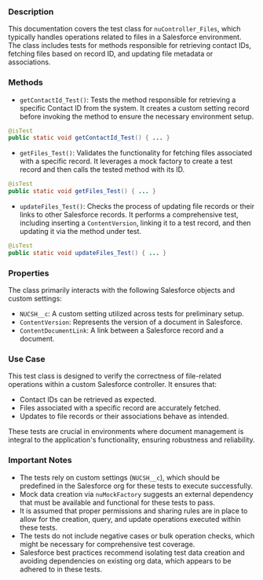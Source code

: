 ### Description
This documentation covers the test class for `nuController_Files`, which typically handles operations related to files in a Salesforce environment. The class includes tests for methods responsible for retrieving contact IDs, fetching files based on record ID, and updating file metadata or associations.

### Methods

- `getContactId_Test()`: Tests the method responsible for retrieving a specific Contact ID from the system. It creates a custom setting record before invoking the method to ensure the necessary environment setup.

```java
@isTest
public static void getContactId_Test() { ... }
```

- `getFiles_Test()`: Validates the functionality for fetching files associated with a specific record. It leverages a mock factory to create a test record and then calls the tested method with its ID.

```java
@isTest
public static void getFiles_Test() { ... }
```

- `updateFiles_Test()`: Checks the process of updating file records or their links to other Salesforce records. It performs a comprehensive test, including inserting a `ContentVersion`, linking it to a test record, and then updating it via the method under test.

```java
@isTest
public static void updateFiles_Test() { ... }
```

### Properties
The class primarily interacts with the following Salesforce objects and custom settings:

- `NUCSH__c`: A custom setting utilized across tests for preliminary setup.
- `ContentVersion`: Represents the version of a document in Salesforce.
- `ContentDocumentLink`: A link between a Salesforce record and a document.

### Use Case
This test class is designed to verify the correctness of file-related operations within a custom Salesforce controller. It ensures that:

- Contact IDs can be retrieved as expected.
- Files associated with a specific record are accurately fetched.
- Updates to file records or their associations behave as intended.

These tests are crucial in environments where document management is integral to the application's functionality, ensuring robustness and reliability.

### Important Notes
- The tests rely on custom settings (`NUCSH__c`), which should be predefined in the Salesforce org for these tests to execute successfully.
- Mock data creation via `nuMockFactory` suggests an external dependency that must be available and functional for these tests to pass.
- It is assumed that proper permissions and sharing rules are in place to allow for the creation, query, and update operations executed within these tests.
- The tests do not include negative cases or bulk operation checks, which might be necessary for comprehensive test coverage.
- Salesforce best practices recommend isolating test data creation and avoiding dependencies on existing org data, which appears to be adhered to in these tests.